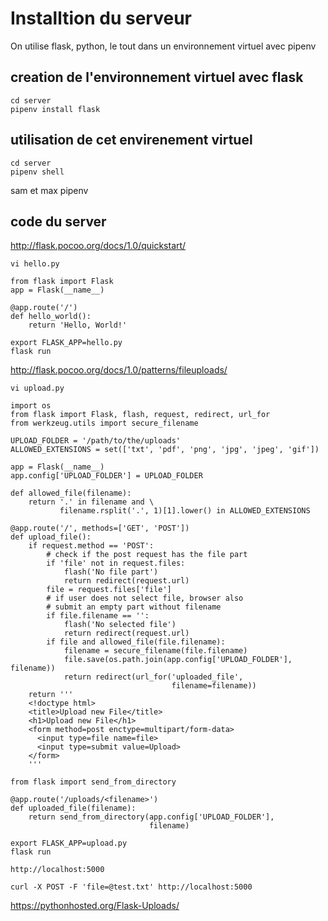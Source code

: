 # Installtion du serveur

On utilise flask, python, le tout dans un environnement virtuel avec pipenv


## creation de l'environnement virtuel avec flask
```
cd server
pipenv install flask
```

## utilisation de cet envirenement virtuel
```
cd server
pipenv shell
```

sam et max pipenv

## code du server
http://flask.pocoo.org/docs/1.0/quickstart/
```
vi hello.py

```


```
from flask import Flask
app = Flask(__name__)

@app.route('/')
def hello_world():
    return 'Hello, World!'

```

```
export FLASK_APP=hello.py
flask run
```

http://flask.pocoo.org/docs/1.0/patterns/fileuploads/

```
vi upload.py
```

```
import os
from flask import Flask, flash, request, redirect, url_for
from werkzeug.utils import secure_filename

UPLOAD_FOLDER = '/path/to/the/uploads'
ALLOWED_EXTENSIONS = set(['txt', 'pdf', 'png', 'jpg', 'jpeg', 'gif'])

app = Flask(__name__)
app.config['UPLOAD_FOLDER'] = UPLOAD_FOLDER

def allowed_file(filename):
    return '.' in filename and \
           filename.rsplit('.', 1)[1].lower() in ALLOWED_EXTENSIONS

@app.route('/', methods=['GET', 'POST'])
def upload_file():
    if request.method == 'POST':
        # check if the post request has the file part
        if 'file' not in request.files:
            flash('No file part')
            return redirect(request.url)
        file = request.files['file']
        # if user does not select file, browser also
        # submit an empty part without filename
        if file.filename == '':
            flash('No selected file')
            return redirect(request.url)
        if file and allowed_file(file.filename):
            filename = secure_filename(file.filename)
            file.save(os.path.join(app.config['UPLOAD_FOLDER'], filename))
            return redirect(url_for('uploaded_file',
                                    filename=filename))
    return '''
    <!doctype html>
    <title>Upload new File</title>
    <h1>Upload new File</h1>
    <form method=post enctype=multipart/form-data>
      <input type=file name=file>
      <input type=submit value=Upload>
    </form>
    '''

from flask import send_from_directory

@app.route('/uploads/<filename>')
def uploaded_file(filename):
    return send_from_directory(app.config['UPLOAD_FOLDER'],
                               filename)
```

```
export FLASK_APP=upload.py
flask run
```

```
http://localhost:5000
```

```
curl -X POST -F 'file=@test.txt' http://localhost:5000
```

https://pythonhosted.org/Flask-Uploads/



